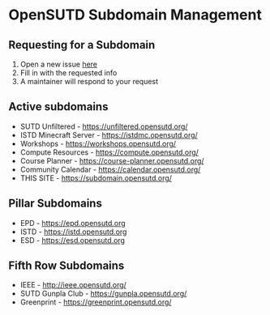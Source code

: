 # OpenSUTD Subdomain Management

## Requesting for a Subdomain

1. Open a new issue [here](https://github.com/OpenSUTD/subdomains/issues/new?assignees=tlkh&labels=pending&template=subdomain-request.md&title=%5BREQ%5D+subdomain.opensutd.org)
2. Fill in with the requested info
3. A maintainer will respond to your request

## Active subdomains

* SUTD Unfiltered - https://unfiltered.opensutd.org/
* ISTD Minecraft Server - https://istdmc.opensutd.org/
* Workshops - https://workshops.opensutd.org/
* Compute Resources - https://compute.opensutd.org/
* Course Planner - https://course-planner.opensutd.org/
* Community Calendar - https://calendar.opensutd.org/
* THIS SITE - https://subdomain.opensutd.org/

## Pillar Subdomains

* EPD - https://epd.opensutd.org
* ISTD - https://istd.opensutd.org
* ESD - https://esd.opensutd.org

## Fifth Row Subdomains

* IEEE - http://ieee.opensutd.org/
* SUTD Gunpla Club - https://gunpla.opensutd.org/
* Greenprint - https://greenprint.opensutd.org/
